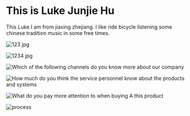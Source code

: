 <html>
<head>
<title>Page Title</title>
</head>
<body>

<h1>This is Luke Junjie Hu</h1>
<p>This Luke.I am from jiaxing zhejiang. I like ride bicycle listening some chinese tradition music in some free times.</p>

</body>
</html>

![123 jpg](https://user-images.githubusercontent.com/127079053/223427037-953fcb8f-e1d9-4fd0-a0a4-b61714b8f4cb.jpg)

![1234 jpg](https://user-images.githubusercontent.com/127079053/223427051-d40111ef-58b5-42fb-a3ac-7d4dc0cb68fb.jpg)

![Which of the following channels do you know more  about our company](https://user-images.githubusercontent.com/127079053/223427974-1a48ff0c-145a-41c1-b614-51850d003d34.jpg)

![How much do you think the service personnel know about the products and systems](https://user-images.githubusercontent.com/127079053/223458214-f7257633-dd7c-4492-a6de-7d8ac708fb73.jpg)

![What do you pay more attention to when buying A this product](https://user-images.githubusercontent.com/127079053/223458233-018581ab-c724-47fb-b9af-4b150e3a3653.jpg)

![process](https://user-images.githubusercontent.com/127079053/223466591-ce4d2577-d495-4e78-aa14-5f68a36eb9c2.png)
